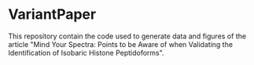 # VariantPaper
This repository contain the code used to generate data and figures of the article "Mind Your Spectra: Points to be Aware of when Validating the Identification of Isobaric Histone Peptidoforms".
